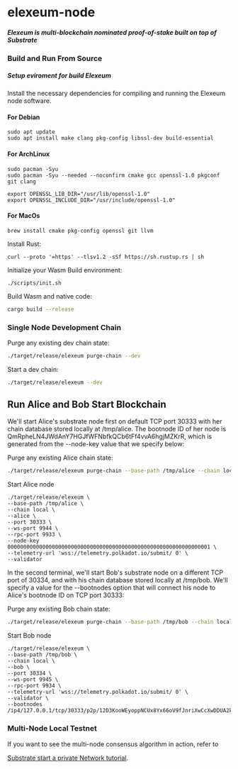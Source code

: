 # elexeum-node

##### Elexeum is multi-blockchain nominated proof-of-stake built on top of Substrate 

### Build and Run From Source 

##### Setup eviroment for build Elexeum
Install the necessary dependencies for compiling and running the Elexeum node software.
#### For Debian
```
sudo apt update
sudo apt install make clang pkg-config libssl-dev build-essential
```

#### For ArchLinux
```
sudo pacman -Syu
sudo pacman -Syu --needed --noconfirm cmake gcc openssl-1.0 pkgconf git clang

export OPENSSL_LIB_DIR="/usr/lib/openssl-1.0"
export OPENSSL_INCLUDE_DIR="/usr/include/openssl-1.0"
```

#### For MacOs
```
brew install cmake pkg-config openssl git llvm
```

Install Rust:

```
curl --proto '=https' --tlsv1.2 -sSf https://sh.rustup.rs | sh
```

Initialize your Wasm Build environment:
```
./scripts/init.sh
```

Build Wasm and native code:
```bash
cargo build --release
```

### Single Node Development Chain
Purge any existing dev chain state:

```bash
./target/release/elexeum purge-chain --dev
```

Start a dev chain:
```bash
./target/release/elexeum --dev
```

## Run Alice and Bob Start Blockchain

We'll start Alice's substrate node first on default TCP port 30333 with her chain database stored locally at /tmp/alice. The bootnode ID of her node is QmRpheLN4JWdAnY7HGJfWFNbfkQCb6tFf4vvA6hgjMZKrR, which is generated from the --node-key value that we specify below:

Purge any existing Alice chain state:

```bash
./target/release/elexeum purge-chain --base-path /tmp/alice --chain local
```

Start Alice node
```
./target/release/elexeum \
--base-path /tmp/alice \
--chain local \
--alice \
--port 30333 \
--ws-port 9944 \
--rpc-port 9933 \
--node-key 0000000000000000000000000000000000000000000000000000000000000001 \
--telemetry-url 'wss://telemetry.polkadot.io/submit/ 0' \
--validator
```

In the second terminal, we'll start Bob's substrate node on a different TCP port of 30334, and with his chain database stored locally at /tmp/bob. We'll specify a value for the --bootnodes option that will connect his node to Alice's bootnode ID on TCP port 30333:

Purge any existing Bob chain state:

```bash
./target/release/elexeum purge-chain --base-path /tmp/bob --chain local
```

Start Bob node
```
./target/release/elexeum \
--base-path /tmp/bob \
--chain local \
--bob \
--port 30334 \
--ws-port 9945 \
--rpc-port 9934 \
--telemetry-url 'wss://telemetry.polkadot.io/submit/ 0' \
--validator \
--bootnodes /ip4/127.0.0.1/tcp/30333/p2p/12D3KooWEyoppNCUx8Yx66oV9fJnriXwCcXwDDUA2kj6vnc6iDEp
```
### Multi-Node Local Testnet

If you want to see the multi-node consensus algorithm in action, refer to

[Substrate start a private Network tutorial](https://substrate.dev/docs/en/tutorials/start-a-private-network/).
